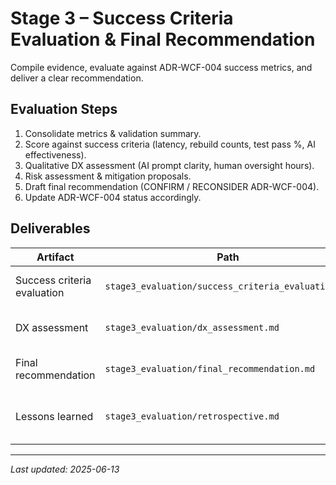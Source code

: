# Stage 3 – Success Criteria Evaluation & Final Recommendation

Compile evidence, evaluate against ADR-WCF-004 success metrics, and deliver a clear recommendation.

## Evaluation Steps
1. Consolidate metrics & validation summary.
2. Score against success criteria (latency, rebuild counts, test pass %, AI effectiveness).
3. Qualitative DX assessment (AI prompt clarity, human oversight hours).
4. Risk assessment & mitigation proposals.
5. Draft final recommendation (CONFIRM / RECONSIDER ADR-WCF-004).
6. Update ADR-WCF-004 status accordingly.

## Deliverables
| Artifact | Path | Description |
|----------|------|-------------|
| Success criteria evaluation | `stage3_evaluation/success_criteria_evaluation.md` | Pass/fail matrix & scores |
| DX assessment | `stage3_evaluation/dx_assessment.md` | Developer experience findings |
| Final recommendation | `stage3_evaluation/final_recommendation.md` | Decision & confidence level |
| Lessons learned | `stage3_evaluation/retrospective.md` | Key takeaways & future guidelines |

---
_Last updated: 2025-06-13_ 